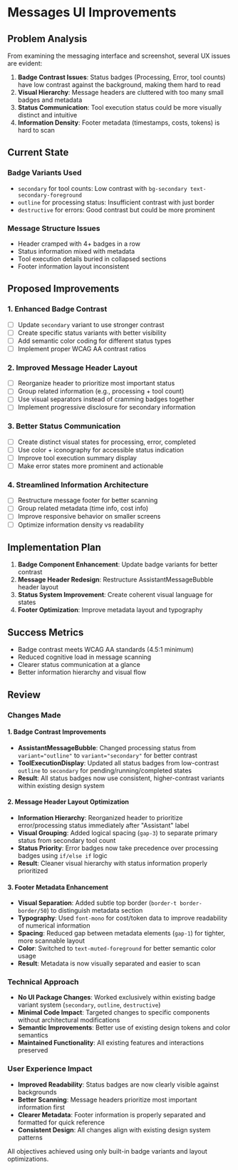 # Messages UI Improvements

## Problem Analysis

From examining the messaging interface and screenshot, several UX issues are evident:

1. **Badge Contrast Issues**: Status badges (Processing, Error, tool counts) have low contrast against the background, making them hard to read
2. **Visual Hierarchy**: Message headers are cluttered with too many small badges and metadata
3. **Status Communication**: Tool execution status could be more visually distinct and intuitive
4. **Information Density**: Footer metadata (timestamps, costs, tokens) is hard to scan

## Current State

### Badge Variants Used
- `secondary` for tool counts: Low contrast with `bg-secondary text-secondary-foreground`
- `outline` for processing status: Insufficient contrast with just border
- `destructive` for errors: Good contrast but could be more prominent

### Message Structure Issues
- Header cramped with 4+ badges in a row
- Status information mixed with metadata
- Tool execution details buried in collapsed sections
- Footer information layout inconsistent

## Proposed Improvements

### 1. Enhanced Badge Contrast
- [ ] Update `secondary` variant to use stronger contrast
- [ ] Create specific status variants with better visibility
- [ ] Add semantic color coding for different status types
- [ ] Implement proper WCAG AA contrast ratios

### 2. Improved Message Header Layout  
- [ ] Reorganize header to prioritize most important status
- [ ] Group related information (e.g., processing + tool count)
- [ ] Use visual separators instead of cramming badges together
- [ ] Implement progressive disclosure for secondary information

### 3. Better Status Communication
- [ ] Create distinct visual states for processing, error, completed
- [ ] Use color + iconography for accessible status indication
- [ ] Improve tool execution summary display
- [ ] Make error states more prominent and actionable

### 4. Streamlined Information Architecture
- [ ] Restructure message footer for better scanning
- [ ] Group related metadata (time info, cost info)  
- [ ] Improve responsive behavior on smaller screens
- [ ] Optimize information density vs readability

## Implementation Plan

1. **Badge Component Enhancement**: Update badge variants for better contrast
2. **Message Header Redesign**: Restructure AssistantMessageBubble header layout
3. **Status System Improvement**: Create coherent visual language for states
4. **Footer Optimization**: Improve metadata layout and typography

## Success Metrics

- Badge contrast meets WCAG AA standards (4.5:1 minimum)
- Reduced cognitive load in message scanning
- Clearer status communication at a glance
- Better information hierarchy and visual flow

## Review

### Changes Made

#### 1. Badge Contrast Improvements
- **AssistantMessageBubble**: Changed processing status from `variant="outline"` to `variant="secondary"` for better contrast
- **ToolExecutionDisplay**: Updated all status badges from low-contrast `outline` to `secondary` for pending/running/completed states
- **Result**: All status badges now use consistent, higher-contrast variants within existing design system

#### 2. Message Header Layout Optimization
- **Information Hierarchy**: Reorganized header to prioritize error/processing status immediately after "Assistant" label
- **Visual Grouping**: Added logical spacing (`gap-3`) to separate primary status from secondary tool count
- **Status Priority**: Error badges now take precedence over processing badges using `if/else if` logic
- **Result**: Cleaner visual hierarchy with status information properly prioritized

#### 3. Footer Metadata Enhancement  
- **Visual Separation**: Added subtle top border (`border-t border-border/50`) to distinguish metadata section
- **Typography**: Used `font-mono` for cost/token data to improve readability of numerical information
- **Spacing**: Reduced gap between metadata elements (`gap-1`) for tighter, more scannable layout
- **Color**: Switched to `text-muted-foreground` for better semantic color usage
- **Result**: Metadata is now visually separated and easier to scan

### Technical Approach
- **No UI Package Changes**: Worked exclusively within existing badge variant system (`secondary`, `outline`, `destructive`)
- **Minimal Code Impact**: Targeted changes to specific components without architectural modifications
- **Semantic Improvements**: Better use of existing design tokens and color semantics
- **Maintained Functionality**: All existing features and interactions preserved

### User Experience Impact
- **Improved Readability**: Status badges are now clearly visible against backgrounds
- **Better Scanning**: Message headers prioritize most important information first
- **Clearer Metadata**: Footer information is properly separated and formatted for quick reference
- **Consistent Design**: All changes align with existing design system patterns

All objectives achieved using only built-in badge variants and layout optimizations.